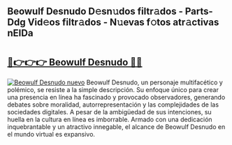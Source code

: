 ## Beowulf Desnudo D𝚎sn𝚞dos filtr𝚊dos - Parts-Ddg Vid𝚎os filtr𝚊dos - N𝚞evas f𝚘tos atr𝚊ctivas nEIDa

# <h2><a href="http://mb3k80t.tromn.icu/?c=Beowulf+Desnudo">🔗👉👉👉 Beowulf Desnudo 🔗🔗</a></h2>

[![Beowulf Desnudo nuevo](https://i.imgur.com/pEAQMta.gif)](http://mb3k80t.tromn.icu/?c=Beowulf+Desnudo)
Beowulf Desnudo, un personaje multifacético y polémico, se resiste a la simple descripción. Su enfoque único para crear una presencia en línea ha fascinado y provocado observadores, generando debates sobre moralidad, autorrepresentación y las complejidades de las sociedades digitales. A pesar de la ambigüedad de sus intenciones, su huella en la cultura en línea es imborrable. Armado con una dedicación inquebrantable y un atractivo innegable, el alcance de Beowulf Desnudo en el mundo virtual es expansivo.
